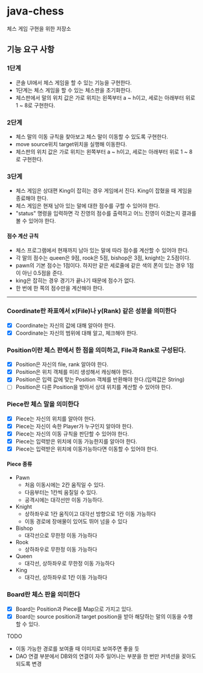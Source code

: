 # java-chess
체스 게임 구현을 위한 저장소

## 기능 요구 사항

### 1단계
- 콘솔 UI에서 체스 게임을 할 수 있는 기능을 구현한다.
- 1단계는 체스 게임을 할 수 있는 체스판을 초기화한다.
- 체스판에서 말의 위치 값은 가로 위치는 왼쪽부터 a ~ h이고, 세로는 아래부터 위로 1 ~ 8로 구현한다.

### 2단계
- 체스 말의 이동 규칙을 찾아보고 체스 말이 이동할 수 있도록 구현한다.
- move source위치 target위치을 실행해 이동한다.
- 체스판의 위치 값은 가로 위치는 왼쪽부터 a ~ h이고, 세로는 아래부터 위로 1 ~ 8로 구현한다.

### 3단계
- 체스 게임은 상대편 King이 잡히는 경우 게임에서 진다. King이 잡혔을 때 게임을 종료해야 한다.
- 체스 게임은 현재 남아 있는 말에 대한 점수를 구할 수 있어야 한다.
- "status" 명령을 입력하면 각 진영의 점수를 출력하고 어느 진영이 이겼는지 결과를 볼 수 있어야 한다.

#### 점수 계산 규칙
- 체스 프로그램에서 현재까지 남아 있는 말에 따라 점수를 계산할 수 있어야 한다.
- 각 말의 점수는 queen은 9점, rook은 5점, bishop은 3점, knight는 2.5점이다.
- pawn의 기본 점수는 1점이다. 하지만 같은 세로줄에 같은 색의 폰이 있는 경우 1점이 아닌 0.5점을 준다.
- king은 잡히는 경우 경기가 끝나기 때문에 점수가 없다.
- 한 번에 한 쪽의 점수만을 계산해야 한다.


--- 
### Coordinate란 좌표에서 x(File)나 y(Rank) 같은 성분을 의미한다

- [x] Coordinate는 자신의 값에 대해 알아야 한다.
- [x] Coordinate는 자신의 범위에 대해 알고, 체크해야 한다.

### Position이란 체스 판에서 한 점을 의미하고, File과 Rank로 구성된다.
- [x] Position은 자신의 file, rank 알아야 한다.
- [x] Position은 위치 객체를 미리 생성해서 캐싱해야 한다.
- [x] Position은 입력 값에 맞는 Position 객체를 반환해야 한다.(입력값은 String)
- [ ] Position은 다른 Position을 받아서 상대 위치를 계산할 수 있어야 한다.

### Piece란 체스 말을 의미한다
- [x] Piece는 자신의 위치를 알아야 한다.
- [x] Piece는 자신이 속한 Player가 누구인지 알아야 한다.
- [x] Piece는 자신의 이동 규칙을 판단할 수 있어야 한다.
- [x] Piece는 입력받은 위치에 이동 가능한지를 알아야 한다.
- [x] Piece는 입력받은 위치에 이동가능하다면 이동할 수 있어야 한다.

#### Piece 종류
- Pawn
    - 처음 이동시에는 2칸 움직일 수 있다.
    - 다음부터는 1칸씩 움질일 수 있다.
    - 공격시에는 대각선만 이동 가능하다.
- Knight
    - 상하좌우로 1칸 움직이고 대각선 방향으로 1칸 이동 가능하다
    - 이동 경로에 장애물이 있어도 뛰어 넘을 수 있다
- Bishop
    - 대각선으로 무한정 이동 가능하다
- Rook
    - 상하좌우로 무한정 이동 가능하다
- Queen
    - 대각선, 상하좌우로 무한정 이동 가능하다
- King
    - 대각선, 상하좌우로 1칸 이동 가능하다
    
 ### Board란 체스 판을 의미한다
- [x] Board는 Position과 Piece를 Map으로 가지고 있다.
- [x] Board는 source position과 target position을 받아 해당하는 말의 이동을 수행할 수 있다. 

TODO
- 이동 가능한 경로를 보여줄 때 이미지로 보여주면 좋을 듯
- DAO 연결 부분에서 DB와의 연결이 자주 일어나는 부분을 한 번만 커넥션을 꽂아도 되도록 변경


